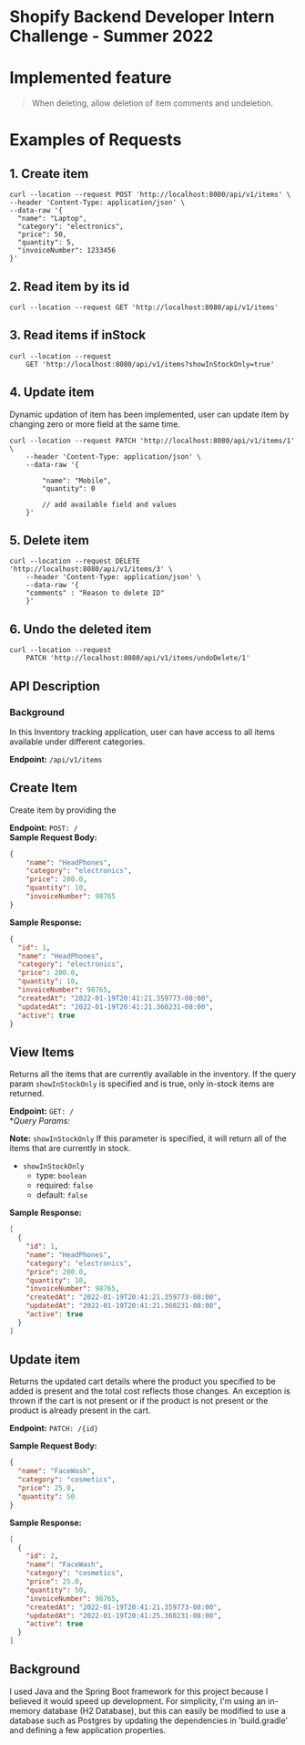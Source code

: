 # Shopify Backend Developer Intern Challenge - Summer 2022

# Implemented feature

 > When deleting, allow deletion of item comments and undeletion.

# Examples of Requests

## 1. Create item
	curl --location --request POST 'http://localhost:8080/api/v1/items' \
    --header 'Content-Type: application/json' \
    --data-raw '{
      "name": "Laptop",
      "category": "electronics",
      "price": 50,
      "quantity": 5,
      "invoiceNumber": 1233456
    }'


## 2. Read item by its id
	curl --location --request GET 'http://localhost:8080/api/v1/items'

## 3. Read items if inStock

    curl --location --request
        GET 'http://localhost:8080/api/v1/items?showInStockOnly=true'

## 4. Update item
 Dynamic updation of item has been implemented, user can update item by changing zero or more field at the same time.

	curl --location --request PATCH 'http://localhost:8080/api/v1/items/1' \
        --header 'Content-Type: application/json' \
        --data-raw '{
        
            "name": "Mobile",
            "quantity": 0
            
            // add available field and values
        }'

## 5. Delete item
	curl --location --request DELETE 'http://localhost:8080/api/v1/items/3' \
        --header 'Content-Type: application/json' \
        --data-raw '{
        "comments" : "Reason to delete ID"
        }'

## 6. Undo the deleted item
	curl --location --request 
        PATCH 'http://localhost:8080/api/v1/items/undoDelete/1'


## API Description
### Background
In this Inventory tracking application, user can have access to all items available under different categories.

**Endpoint:** `/api/v1/items`

## Create Item 


Create item by providing the 


**Endpoint:** `POST: /`  
**Sample Request Body:**
```json 
{
    "name": "HeadPhones",
    "category": "electronics",
    "price": 200.0,
    "quantity": 10,
    "invoiceNumber": 98765
}
```
**Sample Response:**
```json
{
  "id": 1,
  "name": "HeadPhones",
  "category": "electronics",
  "price": 200.0,
  "quantity": 10,
  "invoiceNumber": 98765,
  "createdAt": "2022-01-19T20:41:21.359773-08:00",
  "updatedAt": "2022-01-19T20:41:21.360231-08:00",
  "active": true
}
```

## View Items
Returns all the items that are currently available in the inventory.
If the query param `showInStockOnly` is specified and is true, only in-stock items are returned.

**Endpoint:** `GET: /`  
**Query Params:*

**Note:** `showInStockOnly` If this parameter is specified, it will return all of the items that are currently in stock. 
- `showInStockOnly`
    - type: `boolean`
    - required: `false`
    - default: `false`

**Sample Response:**
```json
[
  {
    "id": 1,
    "name": "HeadPhones",
    "category": "electronics",
    "price": 200.0,
    "quantity": 10,
    "invoiceNumber": 98765,
    "createdAt": "2022-01-19T20:41:21.359773-08:00",
    "updatedAt": "2022-01-19T20:41:21.360231-08:00",
    "active": true
  }
]
```

## Update item
Returns the updated cart details where the product you specified to be added is present and the total cost reflects those changes.
An exception is thrown if the cart is not present or if the product is not present or the product is already present in the cart.

**Endpoint:** `PATCH: /{id}`

**Sample Request Body:**
```json
{
  "name": "FaceWash",
  "category": "cosmetics",
  "price": 25.0,
  "quantity": 50
}
```


**Sample Response:**
```json
[
  {
    "id": 2,
    "name": "FaceWash",
    "category": "cosmetics",
    "price": 25.0,
    "quantity": 50,
    "invoiceNumber": 98765,
    "createdAt": "2022-01-19T20:41:21.359773-08:00",
    "updatedAt": "2022-01-19T20:41:25.360231-08:00",
    "active": true
  }
]
```

## Background
I used Java and the Spring Boot framework for this project because I believed it would speed up development. For simplicity, I'm using an in-memory database (H2 Database), but this can easily be modified to use a database such as Postgres by updating the dependencies in 'build.gradle' and defining a few application properties.